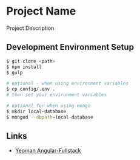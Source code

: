 # Project Name
Project Description

## Development Environment Setup
  
  ```bash
  $ git clone <path>
  $ npm install
  $ gulp

  # optional - when using environment variables
  $ cp config/.env .
  # then set your environment variables

  # optional for when using mongo
  $ mkdir local-database
  $ mongod --dbpath=local-database
  ```

## Links
  * [Yeoman Angular-Fullstack](https://github.com/angular-fullstack/generator-angular-fullstack)
